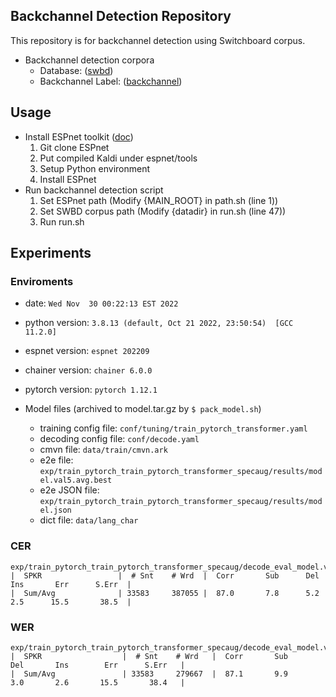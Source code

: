 
## Backchannel Detection Repository
This repository is for backchannel detection using Switchboard corpus.
- Backchannel detection corpora
  - Database: ([swbd](https://catalog.ldc.upenn.edu/LDC97S62))
  - Backchannel Label: ([backchannel](https://github.com/phiresky/backchannel-prediction/blob/master/data/utterance_is_backchannel.json))

## Usage
- Install ESPnet toolkit ([doc](https://espnet.github.io/espnet/installation.html))
  1. Git clone ESPnet
  2. Put compiled Kaldi under espnet/tools
  3. Setup Python environment
  4. Install ESPnet
- Run backchannel detection script
  1. Set ESPnet path (Modify {MAIN_ROOT} in path.sh (line 1))
  2. Set SWBD corpus path (Modify {datadir} in run.sh (line 47))
  3. Run run.sh

## Experiments
### Enviroments
- date: `Wed Nov  30 00:22:13 EST 2022`
- python version: `3.8.13 (default, Oct 21 2022, 23:50:54)  [GCC 11.2.0]`
- espnet version: `espnet 202209`
- chainer version: `chainer 6.0.0`
- pytorch version: `pytorch 1.12.1`

- Model files (archived to model.tar.gz by `$ pack_model.sh`)
  - training config file: `conf/tuning/train_pytorch_transformer.yaml`
  - decoding config file: `conf/decode.yaml`
  - cmvn file: `data/train/cmvn.ark`
  - e2e file: `exp/train_pytorch_train_pytorch_transformer_specaug/results/model.val5.avg.best`
  - e2e JSON file: `exp/train_pytorch_train_pytorch_transformer_specaug/results/model.json`
  - dict file: `data/lang_char`

### CER
```
exp/train_pytorch_train_pytorch_transformer_specaug/decode_eval_model.val5.avg.best_decode_lm/result.txt
|  SPKR                 |  # Snt    # Wrd  |  Corr       Sub      Del       Ins       Err      S.Err  |
|  Sum/Avg              | 33583     387055 |  87.0       7.8      5.2       2.5      15.5       38.5  |
```
### WER
```
exp/train_pytorch_train_pytorch_transformer_specaug/decode_eval_model.val5.avg.best_decode_lm/result.wrd.txt
|  SPKR                  |  # Snt    # Wrd   |  Corr       Sub      Del       Ins        Err      S.Err   |
|  Sum/Avg               | 33583     279667  |  87.1       9.9      3.0       2.6       15.5       38.4   |
```
